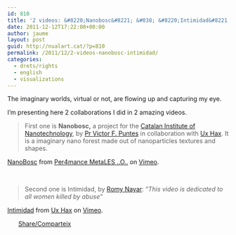 ```yaml
---
id: 810
title: '2 videos: &#8220;Nanobosc&#8221; &#038; &#8220;Intimidad&#8221;'
date: 2011-12-12T17:22:00+00:00
author: jaume
layout: post
guid: http://nualart.cat/?p=810
permalink: /2011/12/2-videos-nanobosc-intimidad/
categories:
  - drets/rights
  - english
  - visualizations
---
```

The imaginary worlds, virtual or not, are flowing up and capturing my eye.

I&#8217;m presenting here 2 collaborations I did in 2 amazing videos.

> First one is **Nanobosc,** a project for the <a href="http://www.nanocat.org/" onclick="_gaq.push(['_trackEvent', 'outbound-article', 'http://www.nanocat.org/', 'Catalan Institute of Nanotechnology']);" title="ICN">Catalan Institute of Nanotechnology</a>, by <a href="http://www.nanocat.org/index.php/en/research/core-research/inorganic-nanoparticles/members/staff/victor-franco" onclick="_gaq.push(['_trackEvent', 'outbound-article', 'http://www.nanocat.org/index.php/en/research/core-research/inorganic-nanoparticles/members/staff/victor-franco', 'Pr Victor F. Puntes']);" title="Victor f. Puntes home page at ICN">Pr Victor F. Puntes</a> in collaboration with <a href="http://metalesperformance.blogspot.com/" onclick="_gaq.push(['_trackEvent', 'outbound-article', 'http://metalesperformance.blogspot.com/', 'Ux Hax']);" title="metalesperformance">Ux Hax</a>. It is a imaginary nano forest made out of nanoparticles textures and shapes.



<a href="http://vimeo.com/29250703" onclick="_gaq.push(['_trackEvent', 'outbound-article', 'http://vimeo.com/29250703', 'NanoBosc']);" >NanoBosc</a> from <a href="http://vimeo.com/user8576753" onclick="_gaq.push(['_trackEvent', 'outbound-article', 'http://vimeo.com/user8576753', 'Per4mance MetaLES ..O..']);" >Per4mance MetaLES ..O..</a> on <a href="http://vimeo.com" onclick="_gaq.push(['_trackEvent', 'outbound-article', 'http://vimeo.com', 'Vimeo']);" >Vimeo</a>.

&nbsp;

> Second one is Intimidad, by <a href="http://romynayar.blogspot.com/" onclick="_gaq.push(['_trackEvent', 'outbound-article', 'http://romynayar.blogspot.com/', 'Romy Nayar']);" title="Romy Nayar's blog">Romy Nayar</a>: &#8220;_This video is dedicated to all women killed by abuse_&#8220;



<a href="http://vimeo.com/32637965" onclick="_gaq.push(['_trackEvent', 'outbound-article', 'http://vimeo.com/32637965', 'Intimidad']);" >Intimidad</a> from <a href="http://vimeo.com/metales" onclick="_gaq.push(['_trackEvent', 'outbound-article', 'http://vimeo.com/metales', 'Ux Hax']);" >Ux Hax</a> on <a href="http://vimeo.com" onclick="_gaq.push(['_trackEvent', 'outbound-article', 'http://vimeo.com', 'Vimeo']);" >Vimeo</a>.

<div class="addtoany_share_save_container addtoany_content_bottom">
  <div class="a2a_kit a2a_kit_size_32 addtoany_list a2a_target" id="wpa2a_70">
    <a href="https://www.addtoany.com/share" onclick="_gaq.push(['_trackEvent', 'outbound-article', 'https://www.addtoany.com/share', 'Share/Comparteix']);" class="a2a_dd addtoany_share_save"  style="background:url(http://nualart.cat/wp-content/plugins/add-to-any/share_16_16.png) no-repeat scroll 4px 0px;padding:0 0 0 25px;display:inline-block;height:16px;vertical-align:middle"><span>Share/Comparteix</span></a>
  </div>
</div>